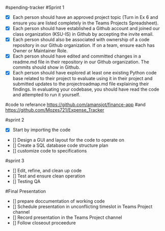#spending-tracker
#Sprint 1

- [x] Each person should have an approved project topic (Turn in Ex 6 and ensure you are listed completely in the Teams Projects Spreadsheet).
- [x] Each person should have established a Github account and joined our class organization (KSU-IS) in Github by accepting the invite email.
- [x] Each person should also be associated with ownership of a code repository in our Github organization. If on a team, ensure each has Owner or Maintainer Role.
- [x] Each person should have edited and committed changes in a readme.md file in their repository in our Github organization. The commits should show in Github.
- [x] Each person should have explored at least one existing Python code base related to their project to evaluate using it in their project and submitted updates to the projectroadmap.md file explaining their findings. In evaluating your codebase, you should have read the code and attempted to run it yourself.

#code to referance
https://github.com/amansjot/finance-app
#and
https://github.com/Mozes721/Expense_Tracker

#sprint 2

- [x] Start by importing the code 
- [] Design a GUI and layout for the code to operate on 
- [] Create a SQL database code structure plan 
- [] customize code to specifications

#sprint 3

- [] Edit, refine, and clean up code
- [] Test and ensure clean operation
- [] Testing QA

#Final Presentation 

- [] prepare doccumentation of working code
- [] Schedule presentation in unconflicting timeslot in Teams Project channel
- [] Record presentation in the Teams Project channel
- [] Follow closeout proceedure
